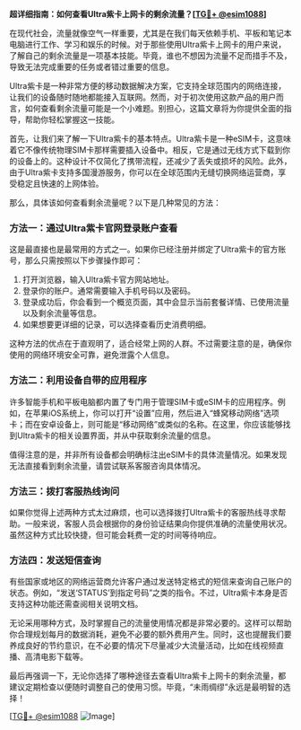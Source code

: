 **超详细指南：如何查看Ultra紫卡上网卡的剩余流量？[[TG💪+ @esim1088](https://t.me/s/esim1088)]**

在现代社会，流量就像空气一样重要，尤其是在我们每天依赖手机、平板和笔记本电脑进行工作、学习和娱乐的时候。对于那些使用Ultra紫卡上网卡的用户来说，了解自己的剩余流量是一项基本技能。毕竟，谁也不想因为流量不足而措手不及，导致无法完成重要的任务或者错过重要的信息。

Ultra紫卡是一种非常方便的移动数据解决方案，它支持全球范围内的网络连接，让我们的设备随时随地都能接入互联网。然而，对于初次使用这款产品的用户而言，如何查看剩余流量可能是一个小难题。别担心，这篇文章将为你提供全面的指导，帮助你轻松掌握这一技能。

首先，让我们来了解一下Ultra紫卡的基本特点。Ultra紫卡是一种eSIM卡，这意味着它不像传统物理SIM卡那样需要插入设备中。相反，它是通过无线方式下载到你的设备上的。这种设计不仅简化了携带流程，还减少了丢失或损坏的风险。此外，由于Ultra紫卡支持多国漫游服务，你可以在全球范围内无缝切换网络运营商，享受稳定且快速的上网体验。

那么，具体该如何查看剩余流量呢？以下是几种常见的方法：

### 方法一：通过Ultra紫卡官网登录账户查看

这是最直接也是最常用的方式之一。如果你已经注册并绑定了Ultra紫卡的官方账号，那么只需按照以下步骤操作即可：

1. 打开浏览器，输入Ultra紫卡官方网站地址。
2. 登录你的账户。通常需要输入手机号码以及密码。
3. 登录成功后，你会看到一个概览页面，其中会显示当前套餐详情、已使用流量以及剩余流量等信息。
4. 如果想要更详细的记录，可以选择查看历史消费明细。

这种方法的优点在于直观明了，适合经常上网的人群。不过需要注意的是，确保你使用的网络环境安全可靠，避免泄露个人信息。

### 方法二：利用设备自带的应用程序

许多智能手机和平板电脑都内置了专门用于管理SIM卡或eSIM卡的应用程序。例如，在苹果iOS系统上，你可以打开“设置”应用，然后进入“蜂窝移动网络”选项卡；而在安卓设备上，则可能是“移动网络”或类似的名称。在这里，你应该能够找到Ultra紫卡的相关设置界面，并从中获取剩余流量的信息。

值得注意的是，并非所有设备都会明确标注出eSIM卡的具体流量情况。如果发现无法直接看到剩余流量，请尝试联系客服咨询具体情况。

### 方法三：拨打客服热线询问

如果你觉得上述两种方式太过麻烦，也可以选择拨打Ultra紫卡的客服热线寻求帮助。一般来说，客服人员会根据你的身份验证结果向你提供准确的流量使用状况。虽然这种方式比较快捷，但可能会耗费一定的时间等待响应。

### 方法四：发送短信查询

有些国家或地区的网络运营商允许客户通过发送特定格式的短信来查询自己账户的状态。例如，“发送‘STATUS’到指定号码”之类的指令。不过，Ultra紫卡本身是否支持这种功能还需查阅相关说明文档。

无论采用哪种方式，及时掌握自己的流量使用情况都是非常必要的。这样可以帮助你合理规划每月的数据消耗，避免不必要的额外费用产生。同时，这也提醒我们要养成良好的节约意识，在不必要的情况下尽量减少大流量活动，比如在线视频直播、高清电影下载等。

最后再强调一下，无论你选择了哪种途径去查看Ultra紫卡上网卡的剩余流量，都建议定期检查以便随时调整自己的使用习惯。毕竟，“未雨绸缪”永远是最明智的选择！

[[TG💪+ @esim1088](https://t.me/s/esim1088) ![Image](https://i.postimg.cc/4NQfJmqS/Snipaste-2025-05-13-00-14-12.png)]